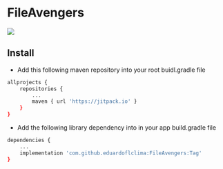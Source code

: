 # FileAvengers

[![](https://jitpack.io/v/eduardoflclima/FileAvengers.svg)](https://jitpack.io/#eduardoflclima/FileAvengers)


## Install

* Add this following maven repository into your root buidl.gradle file

```sh
allprojects {
	repositories {
		...
		maven { url 'https://jitpack.io' }
	}
}
```

* Add the following library dependency into in your app build.gradle file

```sh
dependencies {
	...
	implementation 'com.github.eduardoflclima:FileAvengers:Tag'
}
```

